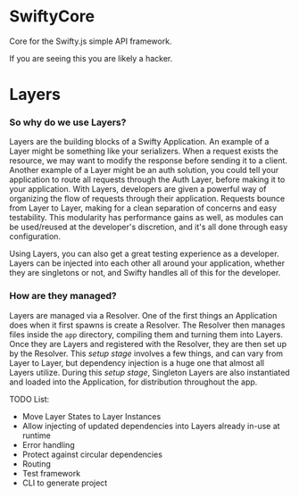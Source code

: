 # SwiftyCore

Core for the Swifty.js simple API framework.

If you are seeing this you are likely a hacker.


# Layers

### So why do we use Layers?

Layers are the building blocks of a Swifty Application. An example of a Layer might be something like your serializers. When a request exists the resource, we may want to modify the response before sending it to a client. Another example of a Layer might be an auth solution, you could tell your application to route all requests through the Auth Layer, before making it to your application. With Layers, developers are given a powerful way of organizing the flow of requests through their application. Requests bounce from Layer to Layer, making for a clean separation of concerns and easy testability. This modularity has performance gains as well, as modules can be used/reused at the developer's discretion, and it's all done through easy configuration.

Using Layers, you can also get a great testing experience as a developer. Layers can be injected into each other all around your application, whether they are singletons or not, and Swifty handles all of this for the developer.

### How are they managed?

Layers are managed via a Resolver. One of the first things an Application does when it first spawns is create a Resolver. The Resolver then manages files inside the `app` directory, compiling them and turning them into Layers. Once they are Layers and registered with the Resolver, they are then set up by the Resolver. This *setup stage* involves a few things, and can vary from Layer to Layer, but dependency injection is a huge one that almost all Layers utilize. During this *setup stage*, Singleton Layers are also instantiated and loaded into the Application, for distribution throughout the app.

TODO List:
- Move Layer States to Layer Instances
- Allow injecting of updated dependencies into Layers already in-use at runtime
- Error handling
- Protect against circular dependencies
- Routing
- Test framework
- CLI to generate project
